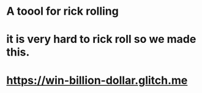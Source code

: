 # A toool for rick rolling
# it is very hard to rick roll so we made this. 

# https://win-billion-dollar.glitch.me
